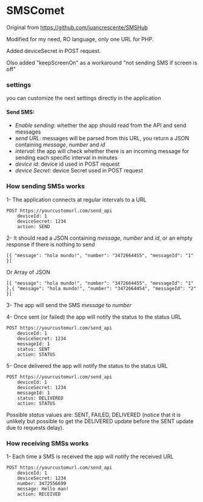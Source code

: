 # SMSComet

Original from https://github.com/juancrescente/SMSHub

Modified for my need, RO language, only one URL for PHP.

Added deviceSecret in POST request.

Olso added "keepScreenOn" as a workaround "not sending SMS if screen is off"


### settings

you can customize the next settings directly in the application

#### Send SMS:
+ *Enable sending*: whether the app should read from the API and send messages
+ *send URL*: messages will be parsed from this URL, you return a JSON containing *message*, *number* and *id*
+ *interval*: the app will check whether there is an incoming message for sending each specific interval in minutes
+ *device id*: device id used in POST request
+ *device Secret*: device Secret used in POST request



### How sending SMSs works

1- The application connects at regular intervals to a URL

```
POST https://yourcustomurl.com/send_api
    deviceId: 1
    deviceSecret: 1234
    action: SEND
```

2- It should read a JSON containing *message*, *number* and *id*, or an empty response if there is nothing to send
```
[{ "message": "hola mundo!", "number": "3472664455", "messageId": "1" }]
```
Or Array of JSON
```
[{ "message": "hola mundo!", "number": "3472664455", "messageId": "1" },{ "message": "hola mundo!", "number": "3472664454", "messageId": "2" }]
```


3- The app will send the SMS *message* to *number*

4- Once sent (or failed) the app will notify the status to the status URL
```
POST https://yourcustomurl.com/send_api
    deviceId: 1
    deviceSecret: 1234
    messageId: 1
    status: SENT
    action: STATUS
```

5- Once delivered the app will notify the status to the status URL

```
POST https://yourcustomurl.com/send_api
    deviceId: 1
    deviceSecret: 1234
    messageId: 1
    status: DELIVERED
    action: STATUS
```

Possible _status_ values are: SENT, FAILED, DELIVERED (notice that it is unlikely but possible to get the DELIVERED update before the SENT update due to requests delay).


### How receiving SMSs works

1- Each time a SMS is received the app will notify the received URL
```
POST https://yourcustomurl.com/send_api
    deviceId: 1
    deviceSecret: 1234
    number: 3472556699
    message: Hello man!
    action: RECEIVED
```
